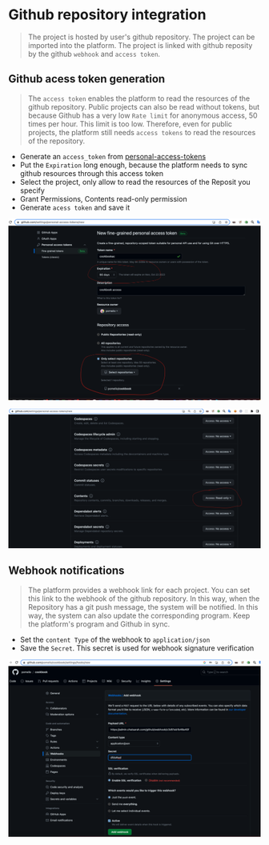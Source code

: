 # Github repository integration
> The project is hosted by user's github repository. The project can be imported into the platform. The project is linked with github reposity by the github `webhook` and `access token`.

## Github acess token generation

> The `access token` enables the platform to read the resources of the github repository. Public projects can also be read without tokens, but because Github has a very low `Rate limit` for anonymous access, 50 times per hour. This limit is too low. Therefore, even for public projects, the platform still needs `access tokens` to read the resources of the repository.


- Generate an `access_token` from [personal-access-tokens](https://github.com/settings/personal-access-tokens/new)
- Put the `Expiration` long enough, because the platform needs to sync github resources through this access token
- Select the project, only allow to read the resources of the Reposit you specify
- Grant Permissions, Contents read-only permission
- Generate `acess token` and save it

![webhook](/docs/access_token_repository.png)

![webhook](/docs/access_token_content_readonly.png)

## Webhook notifications

> The platform provides a webhook link for each project. You can set this link to the webhook of the github repository. In this way, when the Repository has a git push message, the system will be notified. In this way, the system can also update the corresponding program. Keep the platform's program and Github in sync.


- Set the `content Type` of the webhook to `application/json`
- Save the `Secret`. This secret is used for webhook signature verification

![webhook](/docs/webhook.png)
